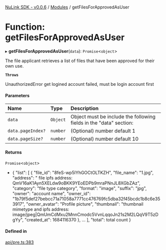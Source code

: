 [NuLink SDK - v0.0.6](../README.md) / [Modules](../modules.md) / getFilesForApprovedAsUser

# Function: getFilesForApprovedAsUser

▸ **getFilesForApprovedAsUser**(`data`): `Promise`<`object`\>

The file applicant retrieves a list of files that have been approved for their own use.

**`Throws`**

UnauthorizedError get logined account failed, must be login account first

#### Parameters

| Name | Type | Description |
| :------ | :------ | :------ |
| `data` | `Object` | Object must be include the following fields in the "data" section: |
| `data.pageIndex?` | `number` | (Optional) number default 1 |
| `data.pageSize?` | `number` | (Optional) number default 10 |

#### Returns

`Promise`<`object`\>

- {
               "list": [
                 {
                   "file_id": "8feS-wp5lYhGOCtOLTKZH",
                   "file_name": "1.jpg",
                   "address": " file ipfs address: QmV16aK1Ayn5XELdw9oBKK9YEoEDPb9mraPNnJL8XGbZAz",
                   "category": "file type category",
                   "format": "image",
                   "suffix": "jpg",
                   "owner": "account name",
                   "owner_id": "1b79f5def27bebcc71a71058a7771cc476769fc5dba32f45bcdc1b8c6e353917",
                   "owner_avatar": "Profile picture",
                   "thumbnail": "thumbnail mimetype and ipfs address: image/jpeg|QmUmCdMxu2MnnCmodc5VvnLqqoJn21s2M2LQqV9T5zDgYy",
                   "created_at": 1684116370
                 },
                 ...
             ],
             "total": total count
           }

#### Defined in

[api/pre.ts:383](https://github.com/NuLink-network/nulink-sdk/blob/541ac45/src/api/pre.ts#L383)
